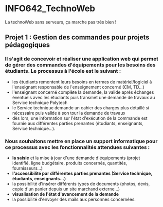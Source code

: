 # INFO642_TechnoWeb
La technoWeb sans serveurs, ça marche pas très bien !

## Projet 1 : Gestion des commandes pour projets pédagogiques
### Il s'agit de concevoir et réaliser une application web qui permet de gérer des commandes d'équipements pour les besoins des étudiants. Le processus à l'école est le suivant :
- les étudiants remontent leurs besoins en termes de matériel/logiciel à l'enseignant responsable de l'enseignement concerné (CM, TD...)
- l'enseignant concerné complète la demande, la valide après échanges éventuels avec les étudiants puis transmet une demande de travaux au Service technique Polytech
- le Service technique demande un cahier des charges plus détaillé si nécessaire puis valide à son tour la demande de travaux
- dès lors, une information sur l'état d'exécution de la commande est fournie aux différentes parties prenantes (étudiants, enseignants, Service technique...).
### Nous souhaitons mettre en place un support informatique pour ce processus avec les fonctionnalités attendues suivantes :
- **la saisie** et la mise à jour d'une demande d'équipements (projet identifié, ligne budgétaire, produits concernés, quantités, fournisseurs...)
- **l'accessibilité par différentes parties prenantes (Service technique, étudiants, enseignants...)**
- la possibilité d'insérer différents types de documents (photos, devis, copie d'un panier depuis un site marchand externe...)
- **visualisation de l'état d'avancement de la demande**
- la possibilité d'envoyer des mails aux personnes concernées.
